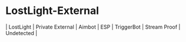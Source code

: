 # LostLight-External
| LostLight | Private External |  Aimbot | ESP | TriggerBot | Stream Proof | Undetected |
